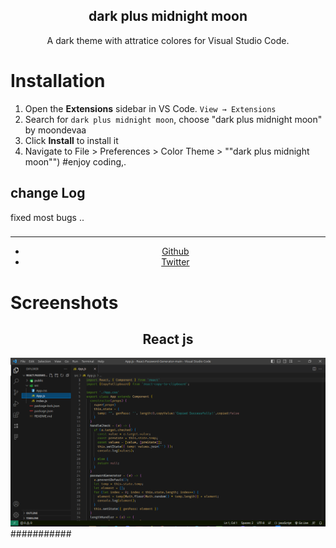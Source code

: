 <div align="center">

## dark plus midnight moon

A dark theme with attratice colores for Visual Studio Code.
</div>

# Installation

1. Open the **Extensions** sidebar in VS Code. `View → Extensions`
2. Search for `dark plus midnight moon`, choose "dark plus midnight moon" by moondevaa
3. Click **Install** to install it
4. Navigate to File > Preferences > Color Theme > ""dark plus midnight moon"")
#enjoy coding,.
## change Log
fixed most bugs ..
###
  <div align="center">
    <hr />
    <ul>
    <li> <a href="https://github.com/AaBbdev29">Github</a> </li>
    <li> <a href="https://twitter.com/imaginative_dev">Twitter</a></li>
    </ul>
  </div>

# Screenshots

<div align="center">
    <h2>React js</h2>
    <img src="https://raw.githubusercontent.com/AaBbdev29/dsrkplusmidnightmoon/main/midnight.png" alt="Moon in React"/>
</div>
###########

